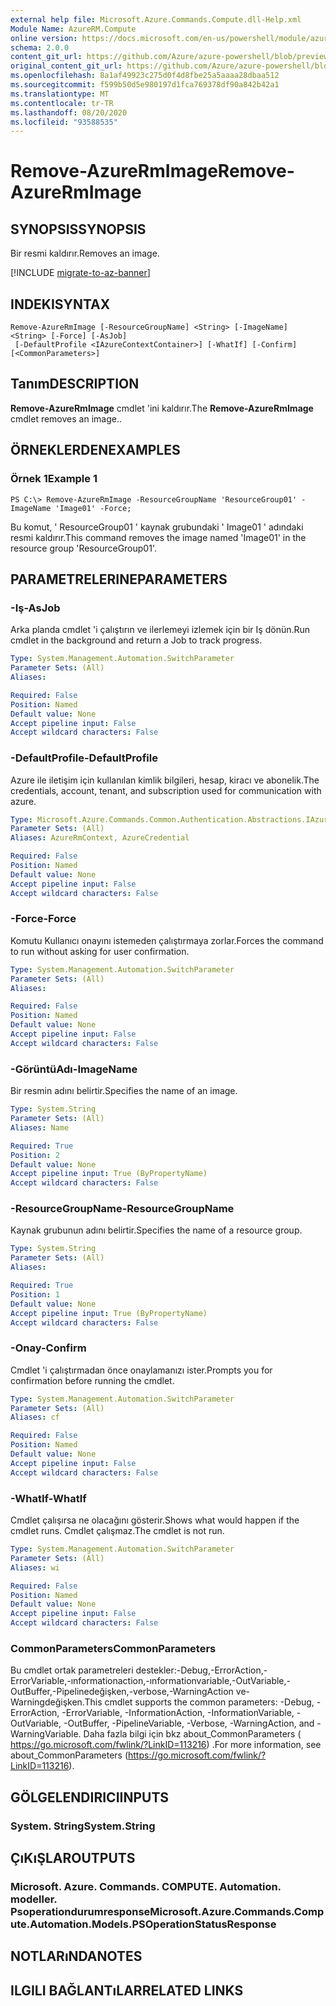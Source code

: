 ```yaml
---
external help file: Microsoft.Azure.Commands.Compute.dll-Help.xml
Module Name: AzureRM.Compute
online version: https://docs.microsoft.com/en-us/powershell/module/azurerm.compute/remove-azurermimage
schema: 2.0.0
content_git_url: https://github.com/Azure/azure-powershell/blob/preview/src/ResourceManager/Compute/Commands.Compute/help/Remove-AzureRmImage.md
original_content_git_url: https://github.com/Azure/azure-powershell/blob/preview/src/ResourceManager/Compute/Commands.Compute/help/Remove-AzureRmImage.md
ms.openlocfilehash: 8a1af49923c275d0f4d8fbe25a5aaaa28dbaa512
ms.sourcegitcommit: f599b50d5e980197d1fca769378df90a842b42a1
ms.translationtype: MT
ms.contentlocale: tr-TR
ms.lasthandoff: 08/20/2020
ms.locfileid: "93588535"
---
```

# <span data-ttu-id="2d23a-101">Remove-AzureRmImage</span><span class="sxs-lookup"><span data-stu-id="2d23a-101">Remove-AzureRmImage</span></span>

## <span data-ttu-id="2d23a-102">SYNOPSIS</span><span class="sxs-lookup"><span data-stu-id="2d23a-102">SYNOPSIS</span></span>
<span data-ttu-id="2d23a-103">Bir resmi kaldırır.</span><span class="sxs-lookup"><span data-stu-id="2d23a-103">Removes an image.</span></span>

[!INCLUDE [migrate-to-az-banner](../../includes/migrate-to-az-banner.md)]

## <span data-ttu-id="2d23a-104">INDEKI</span><span class="sxs-lookup"><span data-stu-id="2d23a-104">SYNTAX</span></span>

```
Remove-AzureRmImage [-ResourceGroupName] <String> [-ImageName] <String> [-Force] [-AsJob]
 [-DefaultProfile <IAzureContextContainer>] [-WhatIf] [-Confirm] [<CommonParameters>]
```

## <span data-ttu-id="2d23a-105">Tanım</span><span class="sxs-lookup"><span data-stu-id="2d23a-105">DESCRIPTION</span></span>
<span data-ttu-id="2d23a-106">**Remove-AzureRmImage** cmdlet 'ini kaldırır.</span><span class="sxs-lookup"><span data-stu-id="2d23a-106">The **Remove-AzureRmImage** cmdlet removes an image..</span></span>

## <span data-ttu-id="2d23a-107">ÖRNEKLERDEN</span><span class="sxs-lookup"><span data-stu-id="2d23a-107">EXAMPLES</span></span>

### <span data-ttu-id="2d23a-108">Örnek 1</span><span class="sxs-lookup"><span data-stu-id="2d23a-108">Example 1</span></span>
```
PS C:\> Remove-AzureRmImage -ResourceGroupName 'ResourceGroup01' -ImageName 'Image01' -Force;
```

<span data-ttu-id="2d23a-109">Bu komut, ' ResourceGroup01 ' kaynak grubundaki ' Image01 ' adındaki resmi kaldırır.</span><span class="sxs-lookup"><span data-stu-id="2d23a-109">This command removes the image named 'Image01' in the resource group 'ResourceGroup01'.</span></span>

## <span data-ttu-id="2d23a-110">PARAMETRELERINE</span><span class="sxs-lookup"><span data-stu-id="2d23a-110">PARAMETERS</span></span>

### <span data-ttu-id="2d23a-111">-Iş</span><span class="sxs-lookup"><span data-stu-id="2d23a-111">-AsJob</span></span>
<span data-ttu-id="2d23a-112">Arka planda cmdlet 'i çalıştırın ve ilerlemeyi izlemek için bir Iş dönün.</span><span class="sxs-lookup"><span data-stu-id="2d23a-112">Run cmdlet in the background and return a Job to track progress.</span></span>

```yaml
Type: System.Management.Automation.SwitchParameter
Parameter Sets: (All)
Aliases:

Required: False
Position: Named
Default value: None
Accept pipeline input: False
Accept wildcard characters: False
```

### <span data-ttu-id="2d23a-113">-DefaultProfile</span><span class="sxs-lookup"><span data-stu-id="2d23a-113">-DefaultProfile</span></span>
<span data-ttu-id="2d23a-114">Azure ile iletişim için kullanılan kimlik bilgileri, hesap, kiracı ve abonelik.</span><span class="sxs-lookup"><span data-stu-id="2d23a-114">The credentials, account, tenant, and subscription used for communication with azure.</span></span>

```yaml
Type: Microsoft.Azure.Commands.Common.Authentication.Abstractions.IAzureContextContainer
Parameter Sets: (All)
Aliases: AzureRmContext, AzureCredential

Required: False
Position: Named
Default value: None
Accept pipeline input: False
Accept wildcard characters: False
```

### <span data-ttu-id="2d23a-115">-Force</span><span class="sxs-lookup"><span data-stu-id="2d23a-115">-Force</span></span>
<span data-ttu-id="2d23a-116">Komutu Kullanıcı onayını istemeden çalıştırmaya zorlar.</span><span class="sxs-lookup"><span data-stu-id="2d23a-116">Forces the command to run without asking for user confirmation.</span></span>

```yaml
Type: System.Management.Automation.SwitchParameter
Parameter Sets: (All)
Aliases:

Required: False
Position: Named
Default value: None
Accept pipeline input: False
Accept wildcard characters: False
```

### <span data-ttu-id="2d23a-117">-GörüntüAdı</span><span class="sxs-lookup"><span data-stu-id="2d23a-117">-ImageName</span></span>
<span data-ttu-id="2d23a-118">Bir resmin adını belirtir.</span><span class="sxs-lookup"><span data-stu-id="2d23a-118">Specifies the name of an image.</span></span>

```yaml
Type: System.String
Parameter Sets: (All)
Aliases: Name

Required: True
Position: 2
Default value: None
Accept pipeline input: True (ByPropertyName)
Accept wildcard characters: False
```

### <span data-ttu-id="2d23a-119">-ResourceGroupName</span><span class="sxs-lookup"><span data-stu-id="2d23a-119">-ResourceGroupName</span></span>
<span data-ttu-id="2d23a-120">Kaynak grubunun adını belirtir.</span><span class="sxs-lookup"><span data-stu-id="2d23a-120">Specifies the name of a resource group.</span></span>

```yaml
Type: System.String
Parameter Sets: (All)
Aliases:

Required: True
Position: 1
Default value: None
Accept pipeline input: True (ByPropertyName)
Accept wildcard characters: False
```

### <span data-ttu-id="2d23a-121">-Onay</span><span class="sxs-lookup"><span data-stu-id="2d23a-121">-Confirm</span></span>
<span data-ttu-id="2d23a-122">Cmdlet 'i çalıştırmadan önce onaylamanızı ister.</span><span class="sxs-lookup"><span data-stu-id="2d23a-122">Prompts you for confirmation before running the cmdlet.</span></span>

```yaml
Type: System.Management.Automation.SwitchParameter
Parameter Sets: (All)
Aliases: cf

Required: False
Position: Named
Default value: None
Accept pipeline input: False
Accept wildcard characters: False
```

### <span data-ttu-id="2d23a-123">-WhatIf</span><span class="sxs-lookup"><span data-stu-id="2d23a-123">-WhatIf</span></span>
<span data-ttu-id="2d23a-124">Cmdlet çalışırsa ne olacağını gösterir.</span><span class="sxs-lookup"><span data-stu-id="2d23a-124">Shows what would happen if the cmdlet runs.</span></span>
<span data-ttu-id="2d23a-125">Cmdlet çalışmaz.</span><span class="sxs-lookup"><span data-stu-id="2d23a-125">The cmdlet is not run.</span></span>

```yaml
Type: System.Management.Automation.SwitchParameter
Parameter Sets: (All)
Aliases: wi

Required: False
Position: Named
Default value: None
Accept pipeline input: False
Accept wildcard characters: False
```

### <span data-ttu-id="2d23a-126">CommonParameters</span><span class="sxs-lookup"><span data-stu-id="2d23a-126">CommonParameters</span></span>
<span data-ttu-id="2d23a-127">Bu cmdlet ortak parametreleri destekler:-Debug,-ErrorAction,-ErrorVariable,-ınformationaction,-ınformationvariable,-OutVariable,-OutBuffer,-Pipelinedeğişken,-verbose,-WarningAction ve-Warningdeğişken.</span><span class="sxs-lookup"><span data-stu-id="2d23a-127">This cmdlet supports the common parameters: -Debug, -ErrorAction, -ErrorVariable, -InformationAction, -InformationVariable, -OutVariable, -OutBuffer, -PipelineVariable, -Verbose, -WarningAction, and -WarningVariable.</span></span> <span data-ttu-id="2d23a-128">Daha fazla bilgi için bkz about_CommonParameters ( https://go.microsoft.com/fwlink/?LinkID=113216) .</span><span class="sxs-lookup"><span data-stu-id="2d23a-128">For more information, see about_CommonParameters (https://go.microsoft.com/fwlink/?LinkID=113216).</span></span>

## <span data-ttu-id="2d23a-129">GÖLGELENDIRICI</span><span class="sxs-lookup"><span data-stu-id="2d23a-129">INPUTS</span></span>

### <span data-ttu-id="2d23a-130">System. String</span><span class="sxs-lookup"><span data-stu-id="2d23a-130">System.String</span></span>

## <span data-ttu-id="2d23a-131">ÇıKıŞLAR</span><span class="sxs-lookup"><span data-stu-id="2d23a-131">OUTPUTS</span></span>

### <span data-ttu-id="2d23a-132">Microsoft. Azure. Commands. COMPUTE. Automation. modeller. Psoperationdurumresponse</span><span class="sxs-lookup"><span data-stu-id="2d23a-132">Microsoft.Azure.Commands.Compute.Automation.Models.PSOperationStatusResponse</span></span>

## <span data-ttu-id="2d23a-133">NOTLARıNDA</span><span class="sxs-lookup"><span data-stu-id="2d23a-133">NOTES</span></span>

## <span data-ttu-id="2d23a-134">ILGILI BAĞLANTıLAR</span><span class="sxs-lookup"><span data-stu-id="2d23a-134">RELATED LINKS</span></span>
